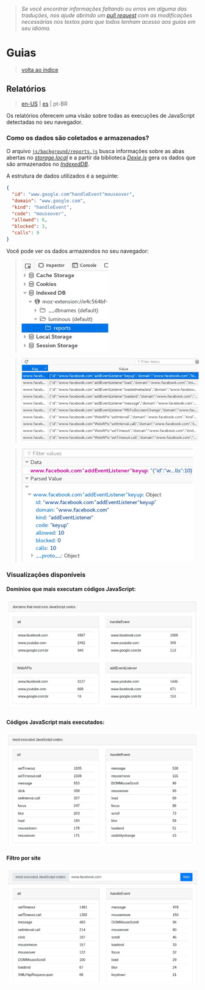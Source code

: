 > *Se você encontrar informações faltando ou erros em alguma das traduções, nos ajude abrindo um [pull request](https://github.com/gbaptista/luminous/pulls) com as modificações necessárias nos textos para que todos tenham acesso aos guias em seu idioma.*

# Guias
> [volta ao índice](../)

## Relatórios
> [en-US](../../../en-US/guides/how-it-works/reports.md) | [es](../../../es/guides/how-it-works/reports.md) | pt-BR

Os relatórios oferecem uma visão sobre todas as execuções de JavaScript detectadas no seu navegador.

### Como os dados são coletados e armazenados?

O arquivo [`js/background/reports.js`](https://github.com/gbaptista/luminous/blob/master/js/background/reports.js) busca informações sobre as abas abertas no [*storage.local*](https://developer.mozilla.org/pt-BR/Add-ons/WebExtensions/API/storage/local) e a partir da biblioteca [*Dexie.js*](http://dexie.org/) gera os dados que são armazenados no [*IndexedDB*](https://developer.mozilla.org/pt-BR/docs/Web/API/IndexedDB_API).

A estrutura de dados utilizados é a seguinte:

```json
{
  "id": "www.google.com^handleEvent^mouseover",
  "domain": "www.google.com",
  "kind": "handleEvent",
  "code": "mouseover",
  "allowed": 6,
  "blocked": 3,
  "calls": 9
}
```

Você pode ver os dados armazendos no seu navegador:

> ![IndexedDB](../../../../images/doc/global/guides/how-it-works/IndexedDB-1.jpg)

> ![IndexedDB](../../../../images/doc/global/guides/how-it-works/IndexedDB-2.jpg)

> ![IndexedDB](../../../../images/doc/global/guides/how-it-works/IndexedDB-3.jpg)

### Visualizações disponíveis

#### Domínios que mais executam códigos JavaScript:

![Report View](../../../../images/doc/global/guides/how-it-works/report-view-1.jpg)

#### Códigos JavaScript mais executados:

![Report View](../../../../images/doc/global/guides/how-it-works/report-view-2.jpg)

#### Filtro por site

![Report View](../../../../images/doc/global/guides/how-it-works/report-view-3.jpg)
